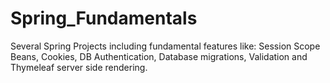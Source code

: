# Spring_Fundamentals
Several Spring Projects including fundamental features like: Session Scope Beans, Cookies, DB Authentication,  Database migrations,  Validation and Thymeleaf server side rendering.
